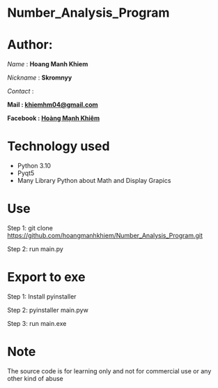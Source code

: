 # Number_Analysis_Program

# Author:
*Name* : **Hoang Manh Khiem**

*Nickname* : **Skromnyy**

*Contact* : 

**Mail : khiemhm04@gmail.com**

**Facebook : [Hoàng Mạnh Khiêm](https://www.facebook.com/hoangmanhkhiem.IT)**

# Technology used
 + Python 3.10
 + Pyqt5
 + Many Library Python about Math and Display Grapics

# Use
Step 1: git clone https://github.com/hoangmanhkhiem/Number_Analysis_Program.git

Step 2: run main.py 

# Export to exe

Step 1: Install pyinstaller

Step 2: pyinstaller main.pyw

Step 3: run main.exe

# Note
The source code is for learning only and not for commercial use or any other kind of abuse
